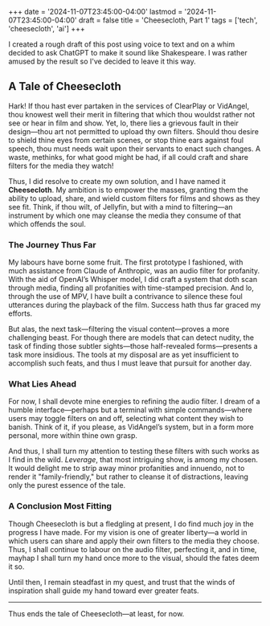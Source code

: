 +++
date = '2024-11-07T23:45:00-04:00'
lastmod = '2024-11-07T23:45:00-04:00'
draft = false
title = 'Cheesecloth, Part 1'
tags = ['tech', 'cheesecloth', 'ai']
+++

I created a rough draft of this post using voice to text and on a whim decided to ask ChatGPT to make it sound like Shakespeare. I was rather amused by the result so I've decided to leave it this way. 


## A Tale of Cheesecloth

Hark! If thou hast ever partaken in the services of ClearPlay or VidAngel, thou knowest well their merit in filtering that which thou wouldst rather not see or hear in film and show. Yet, lo, there lies a grievous fault in their design—thou art not permitted to upload thy own filters. Should thou desire to shield thine eyes from certain scenes, or stop thine ears against foul speech, thou must needs wait upon their servants to enact such changes. A waste, methinks, for what good might be had, if all could craft and share filters for the media they watch!

Thus, I did resolve to create my own solution, and I have named it **Cheesecloth**. My ambition is to empower the masses, granting them the ability to upload, share, and wield custom filters for films and shows as they see fit. Think, if thou wilt, of Jellyfin, but with a mind to filtering—an instrument by which one may cleanse the media they consume of that which offends the soul.

### The Journey Thus Far

My labours have borne some fruit. The first prototype I fashioned, with much assistance from Claude of Anthropic, was an audio filter for profanity. With the aid of OpenAI’s Whisper model, I did craft a system that doth scan through media, finding all profanities with time-stamped precision. And lo, through the use of MPV, I have built a contrivance to silence these foul utterances during the playback of the film. Success hath thus far graced my efforts.

But alas, the next task—filtering the visual content—proves a more challenging beast. For though there are models that can detect nudity, the task of finding those subtler sights—those half-revealed forms—presents a task more insidious. The tools at my disposal are as yet insufficient to accomplish such feats, and thus I must leave that pursuit for another day.

### What Lies Ahead

For now, I shall devote mine energies to refining the audio filter. I dream of a humble interface—perhaps but a terminal with simple commands—where users may toggle filters on and off, selecting what content they wish to banish. Think of it, if you please, as VidAngel’s system, but in a form more personal, more within thine own grasp.

And thus, I shall turn my attention to testing these filters with such works as I find in the wild. *Leverage*, that most intriguing show, is among my chosen. It would delight me to strip away minor profanities and innuendo, not to render it "family-friendly," but rather to cleanse it of distractions, leaving only the purest essence of the tale.

### A Conclusion Most Fitting

Though Cheesecloth is but a fledgling at present, I do find much joy in the progress I have made. For my vision is one of greater liberty—a world in which users can share and apply their own filters to the media they choose. Thus, I shall continue to labour on the audio filter, perfecting it, and in time, mayhap I shall turn my hand once more to the visual, should the fates deem it so.

Until then, I remain steadfast in my quest, and trust that the winds of inspiration shall guide my hand toward ever greater feats.

---

Thus ends the tale of Cheesecloth—at least, for now.
